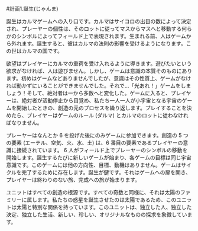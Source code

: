 #計画1.誕生(じゃんま)

誕生はカルマゲームへの入り口です。カルマはサイコロの出目の数によって決定され、プレーヤーの個性は、そのロットに従ってマスからマスへと移動する何らかのシンボルによってフィールド上で表現されます。生まれる前、人はゲームから外れます。誕生すると、彼はカルマの法則の影響を受けるようになります。この世はカルマの国です。

欲望はプレイヤーにカルマの重荷を受け入れるように導きます。遊びたいという欲求がなければ、人は遊びません。しかし、ゲームは意識の本質そのものにあります。初めはゲームなどありませんでしたが、意識はその性質上、ゲームがなければ動かずにいることができませんでした。それで…「光あれ！」ゲームをしましょう！そして、絶対者は一から多数へと変化した。ゲームに入ると、プレイヤーは、絶対者が活動停止から目覚め、私たち一人一人が小宇宙となる宇宙のゲームを開始したときの、創造の元のプロセスを繰り返します。プレイすることを決めたら、プレイヤーはゲームのルール (ダルマ) とカルマのロットに従わなければなりません。

プレーヤーはなんとか 6 を投げた後にのみゲームに参加できます。創造の 5 つの要素 (エーテル、空気、火、水、土) は、6 番目の要素であるプレイヤーの意識に接続されています。 6 人がフィールド上でプレーヤーのシンボルの移動を開始します。誕生するたびに新しいゲームが始まり、各ゲームの目標は同じ宇宙意識です。このゲームには他の方向性、目標、動機はありません。ゲームはサイクルを完了するために存在します。誕生が鍵です。それはゲームへの扉を開き、プレイヤーは終わりのない旅、完成への旅が始まります。

ユニットはすべての創造の根源です。すべての奇数と同様に、それは太陽のファミリーに属します。私たちの惑星を誕生させたのは太陽であるため、このユニットは太陽と特別な関係を持っています。このユニットは、独立した人、独立した決定、独立した生活、新しい、珍しい、オリジナルなものの探求を象徴しています。
